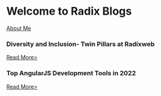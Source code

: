# Welcome to Radix Blogs

[About Me](https://dipti-agravat.github.io/octocat.github.io/aboutme.html)

### Diversity and Inclusion- Twin Pillars at Radixweb
[Read More>](https://dipti-agravat.github.io/octocat.github.io/Blog1.html)


### Top AngularJS Development Tools in 2022
[Read More>](https://dipti-agravat.github.io/octocat.github.io/Blog2.html)


